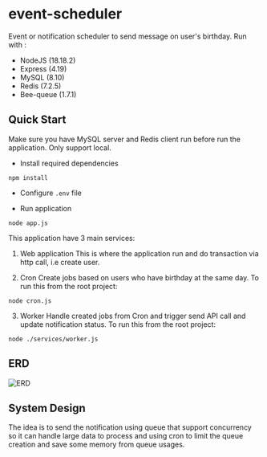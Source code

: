 # event-scheduler

Event or notification scheduler to send message on user's birthday.
Run with :
* NodeJS (18.18.2)
* Express (4.19)
* MySQL (8.10)
* Redis (7.2.5)
* Bee-queue (1.7.1)

## Quick Start

Make sure you have MySQL server and Redis client run before run the application.
Only support local.

* Install required dependencies
```
npm install
```

* Configure `.env` file

* Run application
```
node app.js
```

This application have 3 main services:
1. Web application
This is where the application run and do transaction via http call, i.e create user.

2. Cron
Create jobs based on users who have birthday at the same day. To run this from the root project:
```
node cron.js
```

3. Worker
Handle created jobs from Cron and trigger send API call and update notification status. To run this from the root project:
```
node ./services/worker.js
```

## ERD
![ERD](https://i.ibb.co.com/6mhzDP6/scheduler-drawio.png)

## System Design
The idea is to send the notification using queue that support concurrency so it can handle large data to process and using cron to limit the queue creation and save some memory from queue usages.
